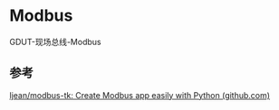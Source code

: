 # Modbus
GDUT-现场总线-Modbus

## 参考

[ljean/modbus-tk: Create Modbus app easily with Python (github.com)](https://github.com/ljean/modbus-tk)

